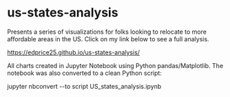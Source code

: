 # us-states-analysis
Presents a series of visualizations for folks looking to relocate to more affordable areas in the US. Click on my link below to see a full analysis.

https://edprice25.github.io/us-states-analysis/

All charts created in Jupyter Notebook using Python pandas/Matplotlib. The notebook was also converted to a clean Python script:

jupyter nbconvert --to script US_states_analysis.ipynb
